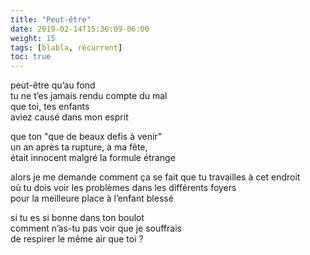 ```yaml
---
title: "Peut-être"
date: 2019-02-14T15:36:09-06:00
weight: 15
tags: [blabla, récurrent]
toc: true
---
```


peut-être qu’au fond  
tu ne t’es jamais rendu compte du mal  
que toi, tes enfants  
aviez causé dans mon esprit  

que ton "que de beaux defis à venir"  
un an après ta rupture, à ma fête,  
était innocent malgré la formule étrange  

alors je me demande comment ça se fait que tu travailles à cet endroit  
où tu dois voir les problèmes dans les différents foyers  
pour la meilleure place à l’enfant blessé  

si tu es si bonne dans ton boulot  
comment n’as-tu pas voir que je souffrais  
de respirer le même air que toi ?